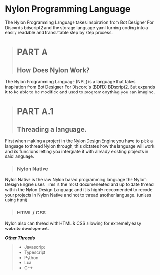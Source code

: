 # Nylon Programming Language
The Nylon Programming Language takes inspiration from Bot Designer For Discords bdscript2 and the storage language yaml turning coding into a easily readable and translatable step by step process.

> # PART A
> ## How Does Nylon Work?
The Nylon Programming Language (NPL) is a language that takes inspiration from Bot Designer For Discord`s (BDFD) BDscript2. But expands it to be able to be modified and used to program anything you can imagine.

> # PART A.1
> ## Threading a language.
First when making a project in the Nylon Design Engine you have to pick a language to thread Nylon through, this dictates how the language will work and its functions letting you intergrate it with already existing projects in said language.
> 
> ### Nylon Native
Nylon Native is the raw Nylon based programming language the Nylom Design Engine uses. This is the most documenented and up to date thread within the Nylon Design Language and it is highly reccomended to recode your projects in Nylon Native and not to thread another language. (unless using html)
> 
> ### HTML / CSS
Nylon also can thread with HTML & CSS allowing for extremely easy website development.

***Other Threads***
> - Javascript
> - Typescript
> - Python
> - Lua
> - C++